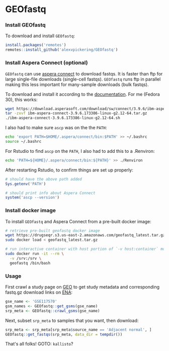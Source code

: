 # GEOfastq

### Install GEOfastq

To download and install `GEOfastq`:

```R
install.packages('remotes')
remotes::install_github('alexvpickering/GEOfastq')
```

### Install Aspera Connect (optional)

`GEOfastq` can use [aspera connect](https://downloads.asperasoft.com/en/downloads/8?list) to download fastqs. It is faster than ftp for large single-file downloads (single-cell fastqs). `GEOfastq` runs ftp in parallel making this less important for many-sample downloads (bulk fastqs). 

To download and install it according to the [documentation](https://downloads.asperasoft.com/en/documentation/8). For me (Fedora 30), this works:

```bash
wget https://download.asperasoft.com/download/sw/connect/3.9.6/ibm-aspera-connect-3.9.6.173386-linux-g2.12-64.tar.gz
tar -zxvf ibm-aspera-connect-3.9.6.173386-linux-g2.12-64.tar.gz
./ibm-aspera-connect-3.9.6.173386-linux-g2.12-64.sh
```

I also had to make sure `ascp` was on the the `PATH`:

```bash
echo 'export PATH=$HOME/.aspera/connect/bin:$PATH' >> ~/.bashrc
source ~/.bashrc
```

For Rstudio to find `ascp` on the `PATH`, I also had to add this to a .Renviron:

```bash
echo 'PATH=${HOME}/.aspera/connect/bin:${PATH}' >> ./Renviron
```

After restarting Rstudio, to confirm things are set up properly:


```R
# should have the above path added
Sys.getenv('PATH')

# should print info about Aspera Connect
system('ascp --version')
```

### Install docker image

To install `GEOfastq` and Aspera Connect from a pre-built docker image:

```bash
# retrieve pre-built geofastq docker image
wget https://drugseqr.s3.us-east-2.amazonaws.com/geofastq_latest.tar.gz
sudo docker load < geofastq_latest.tar.gz

# run interactive container with host portion of `-v host:container` mounted where you want to persist data to
sudo docker run -it --rm \
  -v /srv:/srv \
  geofastq /bin/bash
```


### Usage

First crawl a study page on [GEO](https://www.ncbi.nlm.nih.gov/geo/) to get study metadata and corresponding fastq.gz download links on [ENA](https://www.ebi.ac.uk/ena):

```R
gse_name <- 'GSE117570'
gsm_names <- GEOfastq::get_gsms(gse_name)
srp_meta <- GEOfastq::crawl_gsms(gse_name)
```

Next, subset `srp_meta` to samples that you want, then download:

```R
srp_meta <- srp_meta[srp_meta$source_name == 'Adjacent normal', ]
GEOfastq::get_fastqs(srp_meta, data_dir = tempdir())
```

That's all folks! GOTO: `kallisto`?

